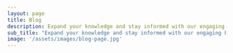 ```yaml
---
layout: page
title: Blog
description: Expand your knowledge and stay informed with our engaging blog posts
sub_title: "Expand your knowledge and stay informed with our engaging blog posts"
image: '/assets/images/blog-page.jpg'
---
```

